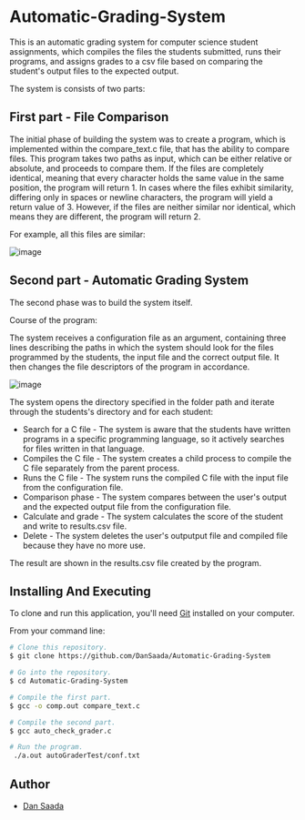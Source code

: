 # Automatic-Grading-System
This is an automatic grading system for computer science student assignments, which compiles the files the students submitted, runs their programs, and assigns grades to a csv file based on comparing the student's output files to the expected output.

The system is consists of two parts:

## First part - File Comparison
The initial phase of building the system was to create a program, which is implemented within the compare_text.c file, that has the ability to compare files. This program takes two paths as input, which can be either relative or absolute, and proceeds to compare them. If the files are completely identical, meaning that every character holds the same value in the same position, the program will return 1. In cases where the files exhibit similarity, differing only in spaces or newline characters, the program will yield a return value of 3. However, if the files are neither similar nor identical, which means they are different, the program will return 2.

For example, all this files are similar:

![image](https://github.com/DanSaada/Automatic-Grading-System/assets/112869076/4a7c1a27-6ba5-49b8-b1b7-95fca2d6f86e)

## Second part - Automatic Grading System
The second phase was to build the system itself.

Course of the program:

The system receives a configuration file as an argument, containing three lines describing the paths in which the system should look for the files programmed by the students, the input file and the correct output file. It then changes the file descriptors of the program in accordance.
  
 ![image](https://github.com/DanSaada/Automatic-Grading-System/assets/112869076/5595cd34-5a1a-442b-8714-31a547e37bb4)

The system opens the directory specified in the folder path and iterate through the students's directory and for each student:
* Search for a C file - The system is aware that the students have written programs in a specific programming language, so it actively searches for files written in that language.
* Compiles the C file - The system creates a child process to compile the C file separately from the parent process.
* Runs the C file - The system runs the compiled C file with the input file from the configuration file.
* Comparison phase - The system compares between the user's output and the expected output file from the configuration file.
* Calculate and grade - The system calculates the score of the student and write to results.csv file.
* Delete - The system deletes the user's outputput file and compiled file because they have no more use.

The result are shown in the results.csv file created by the program.

## Installing And Executing
    
To clone and run this application, you'll need [Git](https://git-scm.com) installed on your computer.
  
From your command line:

  
```bash
# Clone this repository.
$ git clone https://github.com/DanSaada/Automatic-Grading-System

# Go into the repository.
$ cd Automatic-Grading-System

# Compile the first part.
$ gcc -o comp.out compare_text.c

# Compile the second part.
$ gcc auto_check_grader.c

# Run the program.
 ./a.out autoGraderTest/conf.txt
```

## Author
- [Dan Saada](https://github.com/DanSaada)
